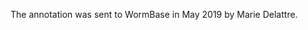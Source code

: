 [//]: # (Created by ./bin/manage_files.pl from ./species/Mesorhabditis_belari/PRJEB30104/Mesorhabditis_belari_PRJEB30104.annotation.html on Thu Jun 11 13:44:53 2020)
The annotation was sent to WormBase in May 2019 by Marie Delattre.
